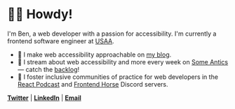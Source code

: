 # 👋🏻 Howdy!

I'm Ben, a web developer with a passion for accessibility. I'm currently a frontend software engineer at [USAA](https://usaa.com).

* 📝 I make web accessibility approachable on [my blog](https://benmyers.dev).
* 🎥 I stream about web accessibility and more every week on [Some Antics](https://twitch.tv/SomeAnticsDev) — catch the [backlog](https://someantics.dev/youtube)!
* 💛 I foster inclusive communities of practice for web developers in the [React Podcast](https://events.lunch.dev/discord) and [Frontend Horse](https://frontend.horse/chat) Discord servers.

**[Twitter](https://twitter.com/BenDMyers)** | **[LinkedIn](https://linkedin.com/in/BenDMyers)** | **[Email](mailto:ben@benmyers.dev)**
